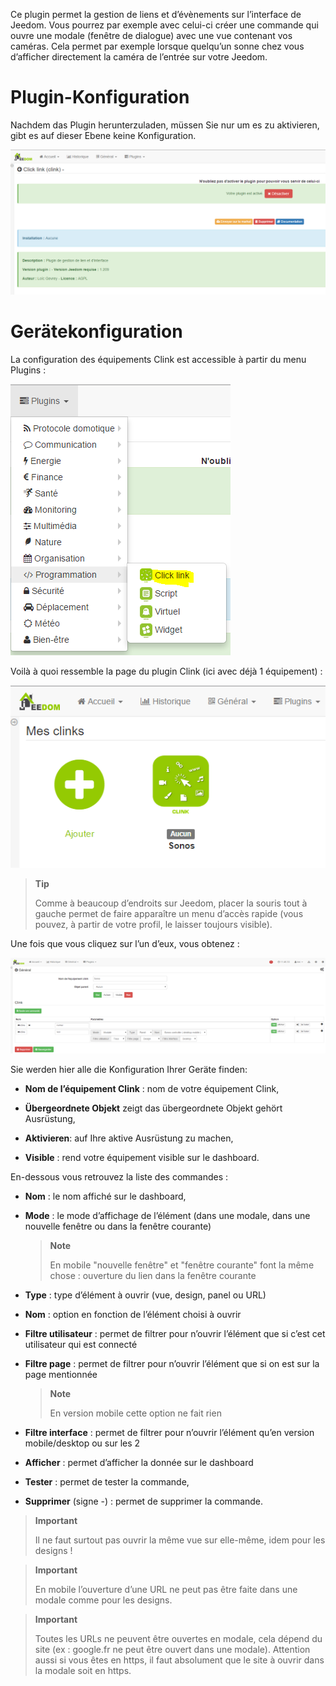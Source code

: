 Ce plugin permet la gestion de liens et d’évènements sur l’interface de
Jeedom. Vous pourrez par exemple avec celui-ci créer une commande qui
ouvre une modale (fenêtre de dialogue) avec une vue contenant vos
caméras. Cela permet par exemple lorsque quelqu’un sonne chez vous
d’afficher directement la caméra de l’entrée sur votre Jeedom.

Plugin-Konfiguration
=======================

Nachdem das Plugin herunterzuladen, müssen Sie nur um es zu aktivieren,
gibt es auf dieser Ebene keine Konfiguration.

![clink1](../images/clink1.PNG)

Gerätekonfiguration
=============================

La configuration des équipements Clink est accessible à partir du menu
Plugins :

![clink2](../images/clink2.PNG)

Voilà à quoi ressemble la page du plugin Clink (ici avec déjà 1
équipement) :

![clink3](../images/clink3.PNG)

> **Tip**
>
> Comme à beaucoup d’endroits sur Jeedom, placer la souris tout à gauche
> permet de faire apparaître un menu d’accès rapide (vous pouvez, à
> partir de votre profil, le laisser toujours visible).

Une fois que vous cliquez sur l’un d’eux, vous obtenez :

![clink4](../images/clink4.PNG)

Sie werden hier alle die Konfiguration Ihrer Geräte finden:

-   **Nom de l’équipement Clink** : nom de votre équipement Clink,

-   **Übergeordnete Objekt** zeigt das übergeordnete Objekt gehört
    Ausrüstung,

-   **Aktivieren**: auf Ihre aktive Ausrüstung zu machen,

-   **Visible** : rend votre équipement visible sur le dashboard.

En-dessous vous retrouvez la liste des commandes :

-   **Nom** : le nom affiché sur le dashboard,

-   **Mode** : le mode d’affichage de l’élément (dans une modale, dans
    une nouvelle fenêtre ou dans la fenêtre courante)

    > **Note**
    >
    > En mobile "nouvelle fenêtre" et "fenêtre courante" font la même
    > chose : ouverture du lien dans la fenêtre courante

-   **Type** : type d’élément à ouvrir (vue, design, panel ou URL)

-   **Nom** : option en fonction de l’élément choisi à ouvrir

-   **Filtre utilisateur** : permet de filtrer pour n’ouvrir l’élément
    que si c’est cet utilisateur qui est connecté

-   **Filtre page** : permet de filtrer pour n’ouvrir l’élément que si
    on est sur la page mentionnée

    > **Note**
    >
    > En version mobile cette option ne fait rien

-   **Filtre interface** : permet de filtrer pour n’ouvrir l’élément
    qu’en version mobile/desktop ou sur les 2

-   **Afficher** : permet d’afficher la donnée sur le dashboard

-   **Tester** : permet de tester la commande,

-   **Supprimer** (signe -) : permet de supprimer la commande.

> **Important**
>
> Il ne faut surtout pas ouvrir la même vue sur elle-même, idem pour les
> designs !

> **Important**
>
> En mobile l’ouverture d’une URL ne peut pas être faite dans une modale
> comme pour les designs.

> **Important**
>
> Toutes les URLs ne peuvent être ouvertes en modale, cela dépend du
> site (ex : google.fr ne peut être ouvert dans une modale). Attention
> aussi si vous êtes en https, il faut absolument que le site à ouvrir
> dans la modale soit en https.
